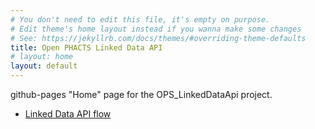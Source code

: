```yaml
---
# You don't need to edit this file, it's empty on purpose.
# Edit theme's home layout instead if you wanna make some changes
# See: https://jekyllrb.com/docs/themes/#overriding-theme-defaults
title: Open PHACTS Linked Data API
# layout: home
layout: default
---
```


github-pages "Home" page for the OPS_LinkedDataApi project.

* [Linked Data API flow](flow)
